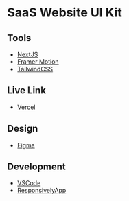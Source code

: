 # SaaS Website UI Kit

## Tools

- [NextJS](https://nextjs.org/)
- [Framer Motion](https://motion.dev/)
- [TailwindCSS](https://tailwindcss.com/)

## Live Link

- [Vercel]()

## Design

- [Figma](<https://www.figma.com/design/hevvrelEzLpQSXl4Ea9S5T/SaaS-Website-UI-Kit-%E2%80%94-Framer-Website-Kit-(Community)?node-id=2012-608&node-type=canvas&t=rcsXCeM4DwbhrPoW-0>)

## Development

- [VSCode](https://code.visualstudio.com/)
- [ResponsivelyApp](https://responsively.app)
